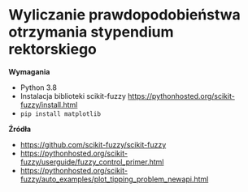 # Wyliczanie prawdopodobieństwa otrzymania stypendium rektorskiego

**Wymagania**
- Python 3.8
- Instalacja biblioteki scikit-fuzzy https://pythonhosted.org/scikit-fuzzy/install.html
- `pip install matplotlib`

**Źródła**
- https://github.com/scikit-fuzzy/scikit-fuzzy
- https://pythonhosted.org/scikit-fuzzy/userguide/fuzzy_control_primer.html
- https://pythonhosted.org/scikit-fuzzy/auto_examples/plot_tipping_problem_newapi.html